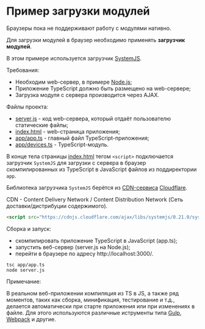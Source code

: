 # Пример загрузки модулей

Браузеры пока не поддерживают работу с модулями нативно.

Для загрузки модулей в браузер необходимо применять **загрузчик модулей**.

В этом примере используется загрузчик [SystemJS](https://github.com/systemjs/systemjs).

Требования:
- Необходим web-сервер, в примере [Node.js](https://nodejs.org/en/);
- Приложение TypeScript должно быть размещено на web-сервере;
- Загрузка модуля с сервера производится через AJAX.

Файлы проекта:
- [server.js](server.js) - код web-сервера, который отдаёт пользователю статические файлы;
- [index.html](index.html) - web-страница приложения;
- [app/app.ts](app/app.ts) - главный файл TypeScript-приложения;
- [app/devices.ts](app/devices.ts) - TypeScript-модуль.

В конце тела страницы [index.html](index.html) тегом `<script>` подключается загрузчик `SystemJS` для загрузки с сервера в браузер скомпилированных из TypeScript в JavaScript файлов из поддиректории `app`.

Библиотека загрузчика `SystemJS` берётся из [CDN-сервиса](https://ru.wikipedia.org/wiki/Content_Delivery_Network) [Cloudflare](https://cdnjs.com/).

CDN - Content Delivery Network / Content Distribution Network (Сеть доставки/дистрибуции содержимого).

```html
<script src="https://cdnjs.cloudflare.com/ajax/libs/systemjs/0.21.0/system.js"></script>
```

Сборка и запуск:
- скомпилировать приложение TypeScript в JavaScript (app.ts);
- запустить веб-сервер (server.js на Node.js);
- перейти в браузере по адресу http://localhost:3000/.

```
tsc app/app.ts
node server.js
```

Примечание:

В реальном веб-приложении компиляция из TS в JS, а также ряд моментов, таких как сборка, минификация, тестирование и т.д., делается автоматически при старте приложения или при изменениях в файле. Для этого используются различные иструменты типа [Gulp](https://gulpjs.com/), [Webpack](https://webpack.js.org/) и другие.
